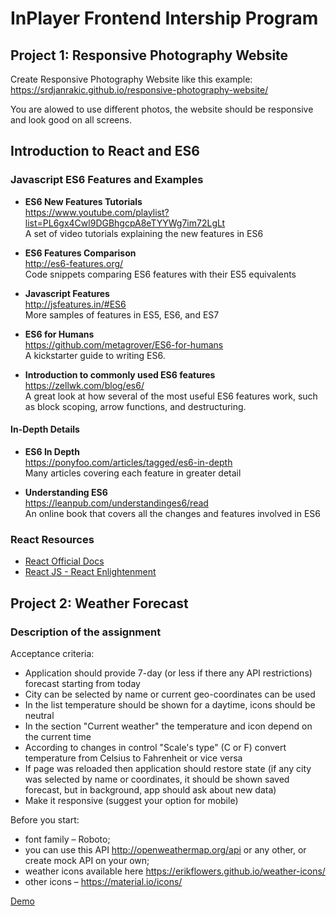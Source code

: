 # InPlayer Frontend Intership Program

## Project 1: Responsive Photography Website

Create Responsive Photography Website like this example: https://srdjanrakic.github.io/responsive-photography-website/

You are alowed to use different photos, the website should be responsive and look good on all screens.

## Introduction to React and ES6

### Javascript ES6 Features and Examples

- **ES6 New Features Tutorials**  
  https://www.youtube.com/playlist?list=PL6gx4Cwl9DGBhgcpA8eTYYWg7im72LgLt  
  A set of video tutorials explaining the new features in ES6

- **ES6 Features Comparison**  
  http://es6-features.org/  
  Code snippets comparing ES6 features with their ES5 equivalents  

- **Javascript Features**  
  http://jsfeatures.in/#ES6  
  More samples of features in ES5, ES6, and ES7
  
- **ES6 for Humans**  
  https://github.com/metagrover/ES6-for-humans  
  A kickstarter guide to writing ES6.
  
- **Introduction to commonly used ES6 features**  
  https://zellwk.com/blog/es6/  
  A great look at how several of the most useful ES6 features work, such as block scoping, arrow functions, and destructuring.
  
#### In-Depth Details

- **ES6 In Depth**  
  https://ponyfoo.com/articles/tagged/es6-in-depth  
  Many articles covering each feature in greater detail
  
- **Understanding ES6**  
  https://leanpub.com/understandinges6/read  
  An online book that covers all the changes and features involved in ES6
 
### React Resources

- [React Official Docs](https://reactjs.org/docs/getting-started.html)
- [React JS - React Enlightenment](https://www.reactenlightenment.com)

## Project 2: Weather Forecast

### Description of the assignment

Acceptance criteria:
- Application should provide 7-day (or less if there any API restrictions) forecast starting from today
- City can be selected by name or current geo-coordinates can be used
- In the list temperature should be shown for a daytime, icons should be neutral
- In the section "Current weather" the temperature and icon depend on the current time
- According to changes in control "Scale's type" (C or F) convert temperature from Celsius to Fahrenheit or vice versa
- If page was reloaded then application should restore state (if any city was selected by name or coordinates, it should be shown saved forecast, but in background, app should ask about new data)
- Make it responsive (suggest your option for mobile)

Before you start:
- font family – Roboto;
- you can use this API http://openweathermap.org/api or any other, or create mock API on your own;
- weather icons available here https://erikflowers.github.io/weather-icons/
- other icons – https://material.io/icons/

[Demo](http://react-weather-forecast-app.surge.sh/)
